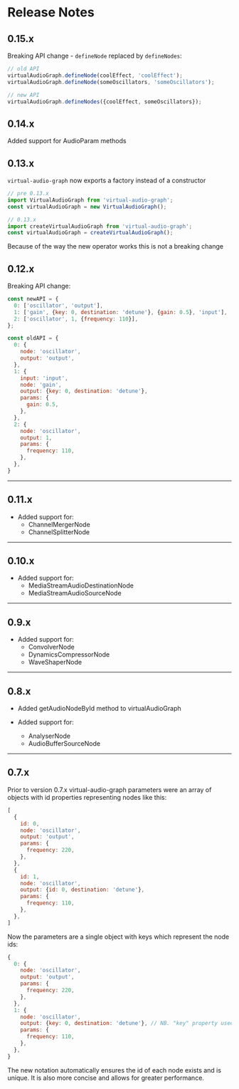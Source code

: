 # Release Notes

## 0.15.x

Breaking API change - `defineNode` replaced by `defineNodes`:

```javascript
// old API
virtualAudioGraph.defineNode(coolEffect, 'coolEffect');
virtualAudioGraph.defineNode(someOscillators, 'someOscillators');
```

```javascript
// new API
virtualAudioGraph.defineNodes({coolEffect, someOscillators});
```

## 0.14.x

Added support for AudioParam methods

## 0.13.x

`virtual-audio-graph` now exports a factory instead of a constructor


```javascript
// pre 0.13.x
import VirtualAudioGraph from 'virtual-audio-graph';
const virtualAudioGraph = new VirtualAudioGraph();
```


```javascript
// 0.13.x
import createVirtualAudioGraph from 'virtual-audio-graph';
const virtualAudioGraph = createVirtualAudioGraph();
```

Because of the way the new operator works this is not a breaking change

## 0.12.x

Breaking API change:

```javascript
const newAPI = {
  0: ['oscillator', 'output'],
  1: ['gain', {key: 0, destination: 'detune'}, {gain: 0.5}, 'input'],
  2: ['oscillator', 1, {frequency: 110}],
};
```

```javascript
const oldAPI = {
  0: {
    node: 'oscillator',
    output: 'output',
  },
  1: {
    input: 'input',
    node: 'gain',
    output: {key: 0, destination: 'detune'},
    params: {
      gain: 0.5,
    },
  },
  2: {
    node: 'oscillator',
    output: 1,
    params: {
      frequency: 110,
    },
  },
}
```

___

## 0.11.x

- Added support for:
  - ChannelMergerNode
  - ChannelSplitterNode

___

## 0.10.x

- Added support for:
  - MediaStreamAudioDestinationNode
  - MediaStreamAudioSourceNode

___

## 0.9.x

- Added support for:
  - ConvolverNode
  - DynamicsCompressorNode
  - WaveShaperNode

___

## 0.8.x

- Added getAudioNodeById method to virtualAudioGraph

- Added support for:
  - AnalyserNode
  - AudioBufferSourceNode

___

## 0.7.x

Prior to version 0.7.x virtual-audio-graph parameters were an array of objects with id properties representing nodes like this:

```javascript
[
  {
    id: 0,
    node: 'oscillator',
    output: 'output',
    params: {
      frequency: 220,
    },
  },
  {
    id: 1,
    node: 'oscillator',
    output: {id: 0, destination: 'detune'},
    params: {
      frequency: 110,
    },
  },
]
```

Now the parameters are a single object with keys which represent the node ids:

```javascript
{
  0: {
    node: 'oscillator',
    output: 'output',
    params: {
      frequency: 220,
    },
  },
  1: {
    node: 'oscillator',
    output: {key: 0, destination: 'detune'}, // NB. "key" property used to be "id"
    params: {
      frequency: 110,
    },
  },
}
```

The new notation automatically ensures the id of each node exists and is unique. It is also more concise and allows for greater performance.
